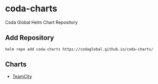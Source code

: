 # coda-charts
Coda Global Helm Chart Repository

## Add Repository
`helm repo add coda-charts https://codaglobal.github.io/coda-charts/`

## Charts
- [TeamCity](https://github.com/codaglobal/teamcity_helm)
